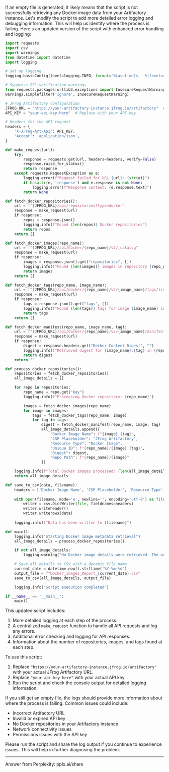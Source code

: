 If an empty file is generated, it likely means that the script is not successfully retrieving any Docker image data from your Artifactory instance. Let's modify the script to add more detailed error logging and debugging information. This will help us identify where the process is failing. Here's an updated version of the script with enhanced error handling and logging:

```python
import requests
import csv
import warnings
from datetime import datetime
import logging

# Set up logging
logging.basicConfig(level=logging.INFO, format='%(asctime)s - %(levelname)s - %(message)s')

# Suppress SSL verification warnings
from requests.packages.urllib3.exceptions import InsecureRequestWarning
warnings.simplefilter('ignore', InsecureRequestWarning)

# JFrog Artifactory configuration
JFROG_URL = "https://your-artifactory-instance.jfrog.io/artifactory"  # Replace with your Artifactory URL
API_KEY = "your-api-key-here"  # Replace with your API key

# Headers for the API request
headers = {
    'X-JFrog-Art-Api': API_KEY,
    'Accept': 'application/json',
}

def make_request(url):
    try:
        response = requests.get(url, headers=headers, verify=False)
        response.raise_for_status()
        return response
    except requests.RequestException as e:
        logging.error(f"Request failed for URL {url}: {str(e)}")
        if hasattr(e, 'response') and e.response is not None:
            logging.error(f"Response content: {e.response.text}")
        return None

def fetch_docker_repositories():
    url = f"{JFROG_URL}/api/repositories?type=docker"
    response = make_request(url)
    if response:
        repos = response.json()
        logging.info(f"Found {len(repos)} Docker repositories")
        return repos
    return []

def fetch_docker_images(repo_name):
    url = f"{JFROG_URL}/api/docker/{repo_name}/v2/_catalog"
    response = make_request(url)
    if response:
        images = response.json().get("repositories", [])
        logging.info(f"Found {len(images)} images in repository {repo_name}")
        return images
    return []

def fetch_docker_tags(repo_name, image_name):
    url = f"{JFROG_URL}/api/docker/{repo_name}/v2/{image_name}/tags/list"
    response = make_request(url)
    if response:
        tags = response.json().get("tags", [])
        logging.info(f"Found {len(tags)} tags for image {image_name} in {repo_name}")
        return tags
    return []

def fetch_docker_manifest(repo_name, image_name, tag):
    url = f"{JFROG_URL}/api/docker/{repo_name}/v2/{image_name}/manifests/{tag}"
    response = make_request(url)
    if response:
        digest = response.headers.get("Docker-Content-Digest", "")
        logging.info(f"Retrieved digest for {image_name}:{tag} in {repo_name}")
        return digest
    return ""

def process_docker_repositories():
    repositories = fetch_docker_repositories()
    all_image_details = []

    for repo in repositories:
        repo_name = repo.get("key")
        logging.info(f"Processing Docker repository: {repo_name}")

        images = fetch_docker_images(repo_name)
        for image in images:
            tags = fetch_docker_tags(repo_name, image)
            for tag in tags:
                digest = fetch_docker_manifest(repo_name, image, tag)
                all_image_details.append({
                    "Docker Image Name": f"{image}:{tag}",
                    "CSP Placeholder": "JFrog Artifactory",
                    "Resource Type": "Docker Image",
                    "Unique ID": f"{repo_name}/{image}:{tag}",
                    "Digest": digest,
                    "Repo Path": f"{repo_name}/{image}"
                })

    logging.info(f"Total Docker images processed: {len(all_image_details)}")
    return all_image_details

def save_to_csv(data, filename):
    headers = ['Docker Image Name', 'CSP Placeholder', 'Resource Type', 'Unique ID', 'Digest', 'Repo Path']
    
    with open(filename, mode='w', newline='', encoding='utf-8') as file:
        writer = csv.DictWriter(file, fieldnames=headers)
        writer.writeheader()
        writer.writerows(data)
    
    logging.info(f"Data has been written to {filename}")

def main():
    logging.info("Starting Docker image metadata retrieval")
    all_image_details = process_docker_repositories()

    if not all_image_details:
        logging.warning("No Docker image details were retrieved. The output file will be empty.")

    # Save all details to CSV with a dynamic file name
    current_date = datetime.now().strftime('%Y-%m-%d')
    output_file = f"Docker_Images_Report_{current_date}.csv"
    save_to_csv(all_image_details, output_file)

    logging.info("Script execution completed")

if __name__ == '__main__':
    main()
```

This updated script includes:

1. More detailed logging at each step of the process.
2. A centralized `make_request` function to handle all API requests and log any errors.
3. Additional error checking and logging for API responses.
4. Information about the number of repositories, images, and tags found at each step.

To use this script:

1. Replace `"https://your-artifactory-instance.jfrog.io/artifactory"` with your actual JFrog Artifactory URL.
2. Replace `"your-api-key-here"` with your actual API key.
3. Run the script and check the console output for detailed logging information.

If you still get an empty file, the logs should provide more information about where the process is failing. Common issues could include:

- Incorrect Artifactory URL
- Invalid or expired API key
- No Docker repositories in your Artifactory instance
- Network connectivity issues
- Permissions issues with the API key

Please run the script and share the log output if you continue to experience issues. This will help in further diagnosing the problem.

---
Answer from Perplexity: pplx.ai/share

